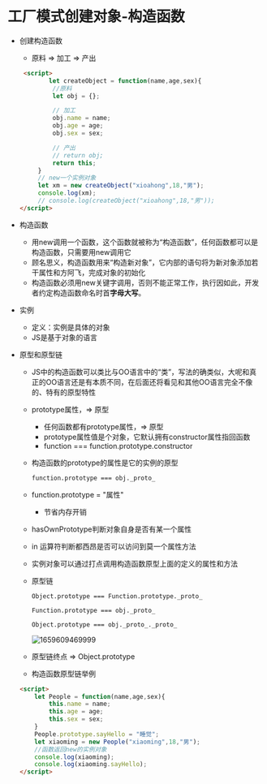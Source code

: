 # 工厂模式创建对象-构造函数

* 创建构造函数

  * 原料 => 加工 => 产出

  ```html
   <script>
          let createObject = function(name,age,sex){
           //原料
           let obj = {};
  
           // 加工
           obj.name = name;
           obj.age = age;
           obj.sex = sex;
  
           // 产出
           // return obj;
           return this;
       }
       // new一个实例对象
       let xm = new createObject("xioahong",18,"男");
       console.log(xm);
       // console.log(createObject("xioahong",18,"男"));
  </script>
  ```

* 构造函数

  * 用new调用一个函数，这个函数就被称为“构造函数”，任何函数都可以是构造函数，只需要用new调用它
  * 顾名思义，构造函数用来“构造新对象”，它内部的语句将为新对象添加若干属性和方阿飞，完成对象的初始化
  * 构造函数必须用new关键字调用，否则不能正常工作，执行因如此，开发者约定构造函数命名时首**字母大写**。

* 实例

  * 定义：实例是具体的对象
  * JS是基于对象的语言

* 原型和原型链

  * JS中的构造函数可以类比与OO语言中的“类”，写法的确类似，大呢和真正的OO语言还是有本质不同，在后面还将看见和其他OO语言完全不像的、特有的原型特性

  * prototype属性，=> 原型

    * 任何函数都有prototype属性，=> 原型
    * prototype属性值是个对象，它默认拥有constructor属性指回函数
    * function === function.prototype.constructor

  * 构造函数的prototype的属性是它的实例的原型

    ```html
    function.prototype === obj._proto_
    ```

  * function.prototype = "属性"

    * 节省内存开销

  * hasOwnPrototype判断对象自身是否有某一个属性

  * in  运算符判断都西昂是否可以访问到莫一个属性方法

  * 实例对象可以通过打点调用构造函数原型上面的定义的属性和方法

  * 原型链

    ```
    Object.prototype === Function.prototype._proto_ 
    ```

    ```
    Function.prototype === obj._proto_
    ```

    ```
    Object.prototype === obj._proto_._proto_
    ```

    ![1659609469999](C:\Users\Administrator\AppData\Roaming\Typora\typora-user-images\1659609469999.png)

  * 原型链终点 => Object.prototype

  * 构造函数原型链举例

  ```html
  <script>
      let People = function(name,age,sex){
          this.name = name;
          this.age = age;
          this.sex = sex;
      }
      People.prototype.sayHello = "睡觉";
      let xiaoming = new People("xiaoming",18,"男");
      //函数返回new的实例对象
      console.log(xiaoming);
      console.log(xiaoming.sayHello);
  </script>
  ```

  